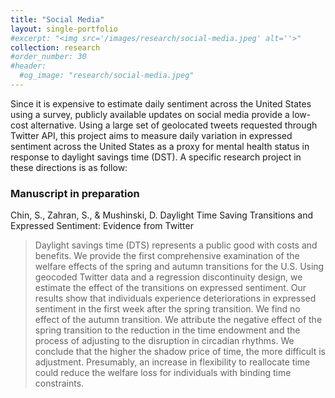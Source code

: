 ```yaml
---
title: "Social Media"
layout: single-portfolio
#excerpt: "<img src='/images/research/social-media.jpeg' alt=''>"
collection: research
#order_number: 30
#header:
  #og_image: "research/social-media.jpeg"
---
```


Since it is expensive to estimate daily sentiment across the United States using a survey, publicly available updates on social media provide a low-cost alternative. Using a large set of geolocated tweets requested through Twitter API, this project aims to measure daily variation in expressed sentiment across the United States as a proxy for mental health status in response to daylight savings time (DST). A specific research project in these directions is as follow:


### Manuscript in preparation

Chin, S., Zahran, S., & Mushinski, D. Daylight Time Saving Transitions and Expressed Sentiment: Evidence from Twitter

> Daylight savings time (DTS) represents a public good with costs and benefits. We provide the first comprehensive examination of the welfare effects of the spring and autumn transitions for the U.S. Using geocoded Twitter data and a regression discontinuity design, we estimate the effect of the transitions on expressed sentiment. Our results show that individuals experience deteriorations in expressed sentiment in the first week after the spring transition. We find no effect of the autumn transition. We attribute the negative effect of the spring transition to the reduction in the time endowment and the process of adjusting to the disruption in circadian rhythms. We conclude that the higher the shadow price of time, the more difficult is adjustment. Presumably, an increase in flexibility to reallocate time could reduce the welfare loss for individuals with binding time constraints.
